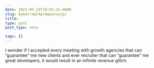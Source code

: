 ```yaml
---
date: 2023-05-23T19:01:31-0600
slug: 6ymatraql4pc8gwuvvujpc
title: 
type: post
post_type: note

tags: []
---
```

I wonder if I accepted every meeting with growth agencies that can “guarantee” me new clients and ever recruiter that can “guarantee” me great developers, it would result in an infinite revenue glitch.



